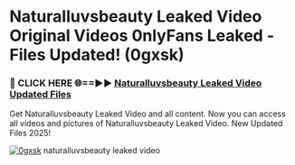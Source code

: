 # Naturalluvsbeauty Leaked Video Original Videos 0nlyFans Leaked - Files Updated! (0gxsk)

<h3>🔴 CLICK HERE 🌐==►► <a href="https://tinyurl.com/2jnfzry5" rel="nofollow">Naturalluvsbeauty Leaked Video Updated Files</a></h3>

Get Naturalluvsbeauty Leaked Video and all content. Now you can access all videos and pictures of Naturalluvsbeauty Leaked Video. New Updated Files 2025!

[![0gxsk](https://i.imgur.com/GyGTBgg.gif)](https://tinyurl.com/2jnfzry5)
naturalluvsbeauty leaked video